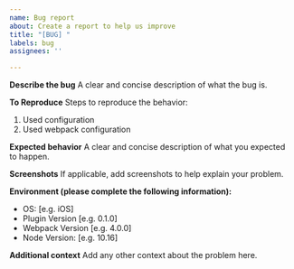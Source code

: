 ```yaml
---
name: Bug report
about: Create a report to help us improve
title: "[BUG] "
labels: bug
assignees: ''

---
```


**Describe the bug**
A clear and concise description of what the bug is.

**To Reproduce**
Steps to reproduce the behavior:
1. Used configuration
2. Used webpack configuration

**Expected behavior**
A clear and concise description of what you expected to happen.

**Screenshots**
If applicable, add screenshots to help explain your problem.

**Environment (please complete the following information):**
 - OS: [e.g. iOS]
 - Plugin Version [e.g. 0.1.0]
 - Webpack Version [e.g. 4.0.0]
 - Node Version: [e.g. 10.16]

**Additional context**
Add any other context about the problem here.
